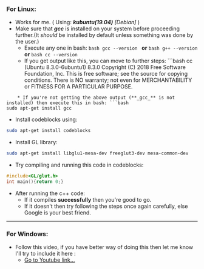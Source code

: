 ### For Linux:
* Works for me. ( Using:  **_kubuntu(19.04)_** _[Debian]_ )
* Make sure that **_gcc_** is installed on your system before proceeding further.(It *should* be installed by default unless something was done by the user.)
    * Execute any one in bash: `bash gcc --version `  **or**  `bash g++ --version `  **or**  `bash cc --version `
    * If you get output like this, you can move to further steps: ```bash
cc (Ubuntu 8.3.0-6ubuntu1) 8.3.0
Copyright (C) 2018 Free Software Foundation, Inc.
This is free software; see the source for copying conditions.  There is NO
warranty; not even for MERCHANTABILITY or FITNESS FOR A PARTICULAR PURPOSE. 
```
    * If you're not getting the above output (**_gcc_** is not installed) then execute this in bash: ```bash
sudo apt-get install gcc 
```
* Install codeblocks using: 
```bash
sudo apt-get install codeblocks 
```
* Install GL library:
```bash
sudo apt-get install libglu1-mesa-dev freeglut3-dev mesa-common-dev 
```
* Try compiling and running this code in codeblocks:
```cpp
#include<GL/glut.h>
int main(){return 0;}
```
* After running the c++ code:
    * If it compiles **successfully** then you're good to go.
    * If it doesn't then try following the steps once again carefully, else Google is your best friend.

***
    
### For Windows:

* Follow this video, if you have better way of doing this then let me know I'll try to include it here :
    * [Go to Youtube link...](https://www.youtube.com/watch?v=HtJAQS2YDCY "It's not my video btw")
